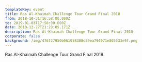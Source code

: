 ```yaml
---
templateKey: event
title: Ras Al-Khaimah Challenge Tour Grand Final 2018
from: 2018-10-31T16:58:00.000Z
to: 2019-01-03T17:58:00.000Z
date: 2018-12-27T21:29:09.171Z
description: Ras Al-Khaimah Challenge Tour Grand Final 2018
corporate: false
background: /img/476f27950b961958300c29ea794971e805533e9f.png
---
```

Ras Al-Khaimah Challenge Tour Grand Final 2018
